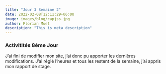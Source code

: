 ```yaml
---
title: "Jour 3 Semaine 2"
date: 2022-02-08T12:11:29+06:00
image: images/blog/capjss.jpg
author: Florian Muet
description: "This is meta description"
---
```

### Activitités 8ème Jour
J’ai fini de modifier mon site, j’ai donc pu apporter les dernières modifications. J’ai réglé l’heures et tous les restent de la semaine, j’ai appris mon rapport de stage.